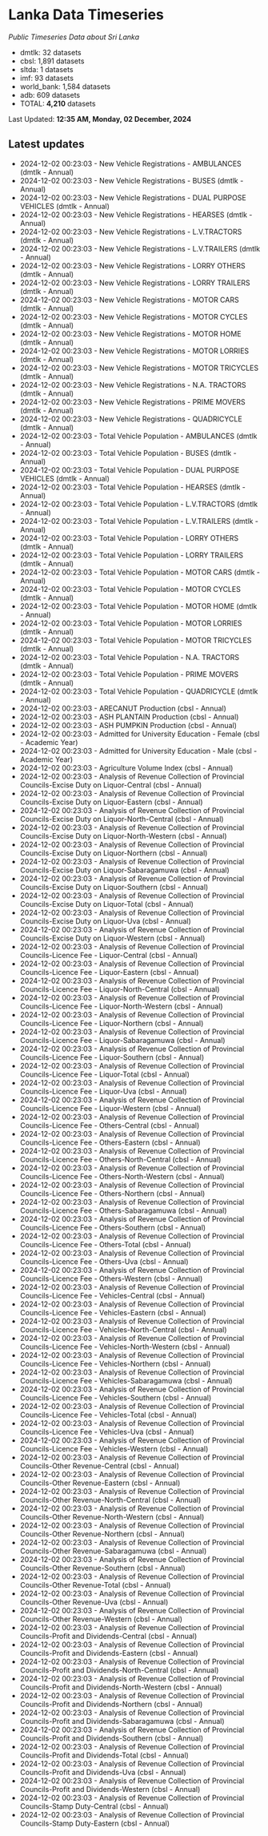 # Lanka Data Timeseries
*Public Timeseries Data about Sri Lanka*

* dmtlk: 32 datasets
* cbsl: 1,891 datasets
* sltda: 1 datasets
* imf: 93 datasets
* world_bank: 1,584 datasets
* adb: 609 datasets
* TOTAL: **4,210** datasets

Last Updated: **12:35 AM, Monday, 02 December, 2024**

## Latest updates

* 2024-12-02 00:23:03 - New Vehicle Registrations - AMBULANCES (dmtlk - Annual)
* 2024-12-02 00:23:03 - New Vehicle Registrations - BUSES (dmtlk - Annual)
* 2024-12-02 00:23:03 - New Vehicle Registrations - DUAL PURPOSE VEHICLES (dmtlk - Annual)
* 2024-12-02 00:23:03 - New Vehicle Registrations - HEARSES (dmtlk - Annual)
* 2024-12-02 00:23:03 - New Vehicle Registrations - L.V.TRACTORS (dmtlk - Annual)
* 2024-12-02 00:23:03 - New Vehicle Registrations - L.V.TRAILERS (dmtlk - Annual)
* 2024-12-02 00:23:03 - New Vehicle Registrations - LORRY OTHERS (dmtlk - Annual)
* 2024-12-02 00:23:03 - New Vehicle Registrations - LORRY TRAILERS (dmtlk - Annual)
* 2024-12-02 00:23:03 - New Vehicle Registrations - MOTOR CARS (dmtlk - Annual)
* 2024-12-02 00:23:03 - New Vehicle Registrations - MOTOR CYCLES (dmtlk - Annual)
* 2024-12-02 00:23:03 - New Vehicle Registrations - MOTOR HOME (dmtlk - Annual)
* 2024-12-02 00:23:03 - New Vehicle Registrations - MOTOR LORRIES (dmtlk - Annual)
* 2024-12-02 00:23:03 - New Vehicle Registrations - MOTOR TRICYCLES (dmtlk - Annual)
* 2024-12-02 00:23:03 - New Vehicle Registrations - N.A. TRACTORS (dmtlk - Annual)
* 2024-12-02 00:23:03 - New Vehicle Registrations - PRIME MOVERS (dmtlk - Annual)
* 2024-12-02 00:23:03 - New Vehicle Registrations - QUADRICYCLE (dmtlk - Annual)
* 2024-12-02 00:23:03 - Total Vehicle Population - AMBULANCES (dmtlk - Annual)
* 2024-12-02 00:23:03 - Total Vehicle Population - BUSES (dmtlk - Annual)
* 2024-12-02 00:23:03 - Total Vehicle Population - DUAL PURPOSE VEHICLES (dmtlk - Annual)
* 2024-12-02 00:23:03 - Total Vehicle Population - HEARSES (dmtlk - Annual)
* 2024-12-02 00:23:03 - Total Vehicle Population - L.V.TRACTORS (dmtlk - Annual)
* 2024-12-02 00:23:03 - Total Vehicle Population - L.V.TRAILERS (dmtlk - Annual)
* 2024-12-02 00:23:03 - Total Vehicle Population - LORRY OTHERS (dmtlk - Annual)
* 2024-12-02 00:23:03 - Total Vehicle Population - LORRY TRAILERS (dmtlk - Annual)
* 2024-12-02 00:23:03 - Total Vehicle Population - MOTOR CARS (dmtlk - Annual)
* 2024-12-02 00:23:03 - Total Vehicle Population - MOTOR CYCLES (dmtlk - Annual)
* 2024-12-02 00:23:03 - Total Vehicle Population - MOTOR HOME (dmtlk - Annual)
* 2024-12-02 00:23:03 - Total Vehicle Population - MOTOR LORRIES (dmtlk - Annual)
* 2024-12-02 00:23:03 - Total Vehicle Population - MOTOR TRICYCLES (dmtlk - Annual)
* 2024-12-02 00:23:03 - Total Vehicle Population - N.A. TRACTORS (dmtlk - Annual)
* 2024-12-02 00:23:03 - Total Vehicle Population - PRIME MOVERS (dmtlk - Annual)
* 2024-12-02 00:23:03 - Total Vehicle Population - QUADRICYCLE (dmtlk - Annual)
* 2024-12-02 00:23:03 - ARECANUT Production (cbsl - Annual)
* 2024-12-02 00:23:03 - ASH PLANTAIN Production (cbsl - Annual)
* 2024-12-02 00:23:03 - ASH PUMPKIN Production (cbsl - Annual)
* 2024-12-02 00:23:03 - Admitted for University Education - Female (cbsl - Academic Year)
* 2024-12-02 00:23:03 - Admitted for University Education - Male (cbsl - Academic Year)
* 2024-12-02 00:23:03 - Agriculture Volume Index (cbsl - Annual)
* 2024-12-02 00:23:03 - Analysis of Revenue Collection of Provincial Councils-Excise Duty on Liquor-Central (cbsl - Annual)
* 2024-12-02 00:23:03 - Analysis of Revenue Collection of Provincial Councils-Excise Duty on Liquor-Eastern (cbsl - Annual)
* 2024-12-02 00:23:03 - Analysis of Revenue Collection of Provincial Councils-Excise Duty on Liquor-North-Central (cbsl - Annual)
* 2024-12-02 00:23:03 - Analysis of Revenue Collection of Provincial Councils-Excise Duty on Liquor-North-Western (cbsl - Annual)
* 2024-12-02 00:23:03 - Analysis of Revenue Collection of Provincial Councils-Excise Duty on Liquor-Northern (cbsl - Annual)
* 2024-12-02 00:23:03 - Analysis of Revenue Collection of Provincial Councils-Excise Duty on Liquor-Sabaragamuwa (cbsl - Annual)
* 2024-12-02 00:23:03 - Analysis of Revenue Collection of Provincial Councils-Excise Duty on Liquor-Southern (cbsl - Annual)
* 2024-12-02 00:23:03 - Analysis of Revenue Collection of Provincial Councils-Excise Duty on Liquor-Total (cbsl - Annual)
* 2024-12-02 00:23:03 - Analysis of Revenue Collection of Provincial Councils-Excise Duty on Liquor-Uva (cbsl - Annual)
* 2024-12-02 00:23:03 - Analysis of Revenue Collection of Provincial Councils-Excise Duty on Liquor-Western (cbsl - Annual)
* 2024-12-02 00:23:03 - Analysis of Revenue Collection of Provincial Councils-Licence Fee - Liquor-Central (cbsl - Annual)
* 2024-12-02 00:23:03 - Analysis of Revenue Collection of Provincial Councils-Licence Fee - Liquor-Eastern (cbsl - Annual)
* 2024-12-02 00:23:03 - Analysis of Revenue Collection of Provincial Councils-Licence Fee - Liquor-North-Central (cbsl - Annual)
* 2024-12-02 00:23:03 - Analysis of Revenue Collection of Provincial Councils-Licence Fee - Liquor-North-Western (cbsl - Annual)
* 2024-12-02 00:23:03 - Analysis of Revenue Collection of Provincial Councils-Licence Fee - Liquor-Northern (cbsl - Annual)
* 2024-12-02 00:23:03 - Analysis of Revenue Collection of Provincial Councils-Licence Fee - Liquor-Sabaragamuwa (cbsl - Annual)
* 2024-12-02 00:23:03 - Analysis of Revenue Collection of Provincial Councils-Licence Fee - Liquor-Southern (cbsl - Annual)
* 2024-12-02 00:23:03 - Analysis of Revenue Collection of Provincial Councils-Licence Fee - Liquor-Total (cbsl - Annual)
* 2024-12-02 00:23:03 - Analysis of Revenue Collection of Provincial Councils-Licence Fee - Liquor-Uva (cbsl - Annual)
* 2024-12-02 00:23:03 - Analysis of Revenue Collection of Provincial Councils-Licence Fee - Liquor-Western (cbsl - Annual)
* 2024-12-02 00:23:03 - Analysis of Revenue Collection of Provincial Councils-Licence Fee - Others-Central (cbsl - Annual)
* 2024-12-02 00:23:03 - Analysis of Revenue Collection of Provincial Councils-Licence Fee - Others-Eastern (cbsl - Annual)
* 2024-12-02 00:23:03 - Analysis of Revenue Collection of Provincial Councils-Licence Fee - Others-North-Central (cbsl - Annual)
* 2024-12-02 00:23:03 - Analysis of Revenue Collection of Provincial Councils-Licence Fee - Others-North-Western (cbsl - Annual)
* 2024-12-02 00:23:03 - Analysis of Revenue Collection of Provincial Councils-Licence Fee - Others-Northern (cbsl - Annual)
* 2024-12-02 00:23:03 - Analysis of Revenue Collection of Provincial Councils-Licence Fee - Others-Sabaragamuwa (cbsl - Annual)
* 2024-12-02 00:23:03 - Analysis of Revenue Collection of Provincial Councils-Licence Fee - Others-Southern (cbsl - Annual)
* 2024-12-02 00:23:03 - Analysis of Revenue Collection of Provincial Councils-Licence Fee - Others-Total (cbsl - Annual)
* 2024-12-02 00:23:03 - Analysis of Revenue Collection of Provincial Councils-Licence Fee - Others-Uva (cbsl - Annual)
* 2024-12-02 00:23:03 - Analysis of Revenue Collection of Provincial Councils-Licence Fee - Others-Western (cbsl - Annual)
* 2024-12-02 00:23:03 - Analysis of Revenue Collection of Provincial Councils-Licence Fee - Vehicles-Central (cbsl - Annual)
* 2024-12-02 00:23:03 - Analysis of Revenue Collection of Provincial Councils-Licence Fee - Vehicles-Eastern (cbsl - Annual)
* 2024-12-02 00:23:03 - Analysis of Revenue Collection of Provincial Councils-Licence Fee - Vehicles-North-Central (cbsl - Annual)
* 2024-12-02 00:23:03 - Analysis of Revenue Collection of Provincial Councils-Licence Fee - Vehicles-North-Western (cbsl - Annual)
* 2024-12-02 00:23:03 - Analysis of Revenue Collection of Provincial Councils-Licence Fee - Vehicles-Northern (cbsl - Annual)
* 2024-12-02 00:23:03 - Analysis of Revenue Collection of Provincial Councils-Licence Fee - Vehicles-Sabaragamuwa (cbsl - Annual)
* 2024-12-02 00:23:03 - Analysis of Revenue Collection of Provincial Councils-Licence Fee - Vehicles-Southern (cbsl - Annual)
* 2024-12-02 00:23:03 - Analysis of Revenue Collection of Provincial Councils-Licence Fee - Vehicles-Total (cbsl - Annual)
* 2024-12-02 00:23:03 - Analysis of Revenue Collection of Provincial Councils-Licence Fee - Vehicles-Uva (cbsl - Annual)
* 2024-12-02 00:23:03 - Analysis of Revenue Collection of Provincial Councils-Licence Fee - Vehicles-Western (cbsl - Annual)
* 2024-12-02 00:23:03 - Analysis of Revenue Collection of Provincial Councils-Other Revenue-Central (cbsl - Annual)
* 2024-12-02 00:23:03 - Analysis of Revenue Collection of Provincial Councils-Other Revenue-Eastern (cbsl - Annual)
* 2024-12-02 00:23:03 - Analysis of Revenue Collection of Provincial Councils-Other Revenue-North-Central (cbsl - Annual)
* 2024-12-02 00:23:03 - Analysis of Revenue Collection of Provincial Councils-Other Revenue-North-Western (cbsl - Annual)
* 2024-12-02 00:23:03 - Analysis of Revenue Collection of Provincial Councils-Other Revenue-Northern (cbsl - Annual)
* 2024-12-02 00:23:03 - Analysis of Revenue Collection of Provincial Councils-Other Revenue-Sabaragamuwa (cbsl - Annual)
* 2024-12-02 00:23:03 - Analysis of Revenue Collection of Provincial Councils-Other Revenue-Southern (cbsl - Annual)
* 2024-12-02 00:23:03 - Analysis of Revenue Collection of Provincial Councils-Other Revenue-Total (cbsl - Annual)
* 2024-12-02 00:23:03 - Analysis of Revenue Collection of Provincial Councils-Other Revenue-Uva (cbsl - Annual)
* 2024-12-02 00:23:03 - Analysis of Revenue Collection of Provincial Councils-Other Revenue-Western (cbsl - Annual)
* 2024-12-02 00:23:03 - Analysis of Revenue Collection of Provincial Councils-Profit and Dividends-Central (cbsl - Annual)
* 2024-12-02 00:23:03 - Analysis of Revenue Collection of Provincial Councils-Profit and Dividends-Eastern (cbsl - Annual)
* 2024-12-02 00:23:03 - Analysis of Revenue Collection of Provincial Councils-Profit and Dividends-North-Central (cbsl - Annual)
* 2024-12-02 00:23:03 - Analysis of Revenue Collection of Provincial Councils-Profit and Dividends-North-Western (cbsl - Annual)
* 2024-12-02 00:23:03 - Analysis of Revenue Collection of Provincial Councils-Profit and Dividends-Northern (cbsl - Annual)
* 2024-12-02 00:23:03 - Analysis of Revenue Collection of Provincial Councils-Profit and Dividends-Sabaragamuwa (cbsl - Annual)
* 2024-12-02 00:23:03 - Analysis of Revenue Collection of Provincial Councils-Profit and Dividends-Southern (cbsl - Annual)
* 2024-12-02 00:23:03 - Analysis of Revenue Collection of Provincial Councils-Profit and Dividends-Total (cbsl - Annual)
* 2024-12-02 00:23:03 - Analysis of Revenue Collection of Provincial Councils-Profit and Dividends-Uva (cbsl - Annual)
* 2024-12-02 00:23:03 - Analysis of Revenue Collection of Provincial Councils-Profit and Dividends-Western (cbsl - Annual)
* 2024-12-02 00:23:03 - Analysis of Revenue Collection of Provincial Councils-Stamp Duty-Central (cbsl - Annual)
* 2024-12-02 00:23:03 - Analysis of Revenue Collection of Provincial Councils-Stamp Duty-Eastern (cbsl - Annual)